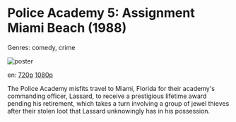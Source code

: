 # Police Academy 5: Assignment Miami Beach (1988)

Genres: comedy, crime

![poster](http://image.tmdb.org/t/p/w500/iwYu3FsGSNAaDgRC9i9Z7l1iVFm.jpg)

en:
  [720p](magnet:?xt=urn:btih:19634E549621603409923D77E0DADCB3EB264B29&tr=udp://glotorrents.pw:6969/announce&tr=udp://tracker.opentrackr.org:1337/announce&tr=udp://torrent.gresille.org:80/announce&tr=udp://tracker.openbittorrent.com:80&tr=udp://tracker.coppersurfer.tk:6969&tr=udp://tracker.leechers-paradise.org:6969&tr=udp://p4p.arenabg.ch:1337&tr=udp://tracker.internetwarriors.net:1337)
  [1080p](magnet:?xt=urn:btih:CD06329B3BD548D903F375798E342EB440BD2750&tr=udp://glotorrents.pw:6969/announce&tr=udp://tracker.opentrackr.org:1337/announce&tr=udp://torrent.gresille.org:80/announce&tr=udp://tracker.openbittorrent.com:80&tr=udp://tracker.coppersurfer.tk:6969&tr=udp://tracker.leechers-paradise.org:6969&tr=udp://p4p.arenabg.ch:1337&tr=udp://tracker.internetwarriors.net:1337)
  


The Police Academy misfits travel to Miami, Florida for their academy's commanding officer, Lassard, to receive a prestigious lifetime award pending his retirement, which takes a turn involving a group of jewel thieves after their stolen loot that Lassard unknowingly has in his possession.
